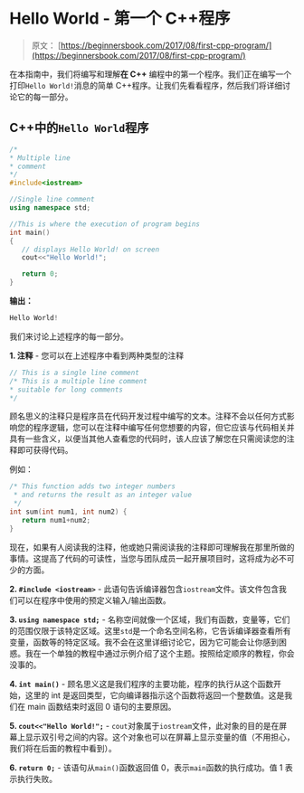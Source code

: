 # Hello World - 第一个 C++程序

> 原文： [https://beginnersbook.com/2017/08/first-cpp-program/](https://beginnersbook.com/2017/08/first-cpp-program/)

在本指南中，我们将编写和理解**在 C++** 编程中的第一个程序。我们正在编写一个打印`Hello World!`消息的简单 C++程序。让我们先看看程序，然后我们将详细讨论它的每一部分。

## C++中的`Hello World`程序

```cpp
/*
* Multiple line
* comment
*/
#include<iostream>

//Single line comment
using namespace std;

//This is where the execution of program begins
int main()
{
   // displays Hello World! on screen
   cout<<"Hello World!";

   return 0;
}
```

**输出：**

```cpp
Hello World!
```

我们来讨论上述程序的每一部分。

**1\. 注释** - 您可以在上述程序中看到两种类型的注释

```cpp
// This is a single line comment
/* This is a multiple line comment
* suitable for long comments
*/
```

顾名思义的注释只是程序员在代码开发过程中编写的文本。注释不会以任何方式影响您的程序逻辑，您可以在注释中编写任何您想要的内容，但它应该与代码相关并具有一些含义，以便当其他人查看您的代码时，该人应该了解您在只需阅读您的注释即可获得代码。

例如：

```cpp
/* This function adds two integer numbers 
 * and returns the result as an integer value
 */
int sum(int num1, int num2) {
   return num1+num2;
}
```

现在，如果有人阅读我的注释，他或她只需阅读我的注释即可理解我在那里所做的事情。这提高了代码的可读性，当您与团队成员一起开展项目时，这将成为必不可少的方面。

**2\. `#include <iostream>`** - 此语句告诉编译器包含`iostream`文件。该文件包含我们可以在程序中使用的预定义输入/输出函数。

**3\. `using namespace std;`** - 名称空间就像一个区域，我们有函数，变量等，它们的范围仅限于该特定区域。这里`std`是一个命名空间名称，它告诉编译器查看所有变量，函数等的特定区域。我不会在这里详细讨论它，因为它可能会让你感到困惑。我在一个单独的教程中通过示例介绍了这个主题。按照给定顺序的教程，你会没事的。

**4\. `int main()`** - 顾名思义这是我们程序的主要功能，程序的执行从这个函数开始，这里的 int 是返回类型，它向编译器指示这个函数将返回一个整数值。这是我们在 main 函数结束时返回 0 语句的主要原因。

**5\. `cout<<"Hello World!";`** - `cout`对象属于`iostream`文件，此对象的目的是在屏幕上显示双引号之间的内容。这个对象也可以在屏幕上显示变量的值（不用担心，我们将在后面的教程中看到）。

**6\. `return 0;`** - 该语句从`main()`函数返回值 0，表示`main`函数的执行成功。值 1 表示执行失败。